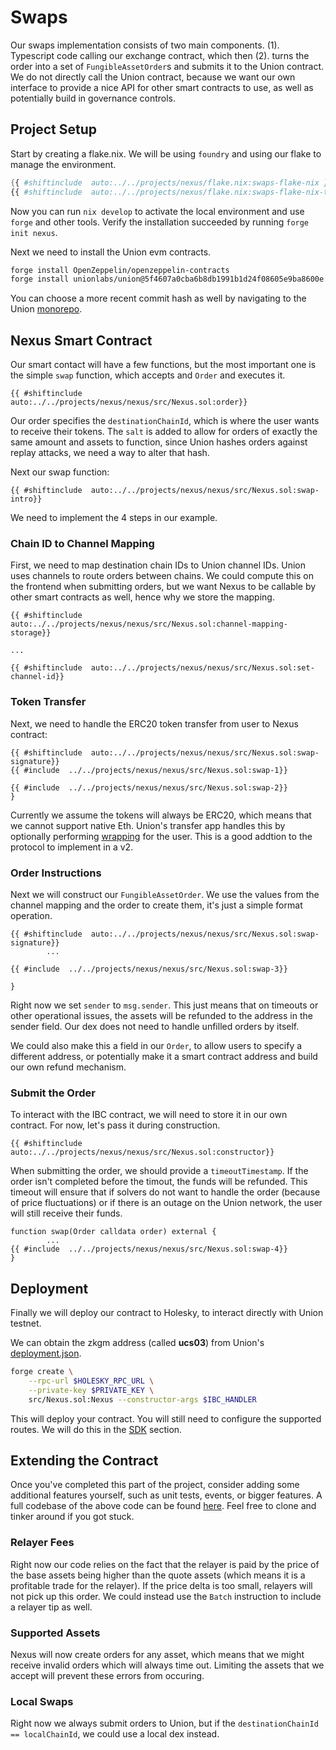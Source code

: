# Swaps

Our swaps implementation consists of two main components. (1). Typescript code calling our exchange contract, which then (2). turns the order into a set of `FungibleAssetOrder`s and submits it to the Union contract. We do not directly call the Union contract, because we want our own interface to provide a nice API for other smart contracts to use, as well as potentially build in governance controls.

## Project Setup

Start by creating a flake.nix. We will be using `foundry` and using our flake to manage the environment.

```nix
{{ #shiftinclude  auto:../../projects/nexus/flake.nix:swaps-flake-nix }}
{{ #shiftinclude  auto:../../projects/nexus/flake.nix:swaps-flake-nix-tail }}
```

Now you can run `nix develop` to activate the local environment and use `forge` and other tools. Verify the installation succeeded by running `forge init nexus`.

Next we need to install the Union evm contracts.

```bash
forge install OpenZeppelin/openzeppelin-contracts
forge install unionlabs/union@5f4607a0cba6b8db1991b1d24f08605e9ba8600e
```

You can choose a more recent commit hash as well by navigating to the Union [monorepo](https://github.com/unionlabs/union).

## Nexus Smart Contract

Our smart contact will have a few functions, but the most important one is the simple `swap` function, which accepts and `Order` and executes it.

```solidity
{{ #shiftinclude  auto:../../projects/nexus/nexus/src/Nexus.sol:order}}
```

Our order specifies the `destinationChainId`, which is where the user wants to receive their tokens. The `salt` is added to allow for orders of exactly the same amount and assets to function, since Union hashes orders against replay attacks, we need a way to alter that hash.

Next our swap function:

```solidity
{{ #shiftinclude  auto:../../projects/nexus/nexus/src/Nexus.sol:swap-intro}}
```

We need to implement the 4 steps in our example.

### Chain ID to Channel Mapping

First, we need to map destination chain IDs to Union channel IDs. Union uses channels to route orders between chains. We could compute this on the frontend when submitting orders, but we want Nexus to be callable by other smart contracts as well, hence why we store the mapping.

```solidity
{{ #shiftinclude  auto:../../projects/nexus/nexus/src/Nexus.sol:channel-mapping-storage}}

...

{{ #shiftinclude  auto:../../projects/nexus/nexus/src/Nexus.sol:set-channel-id}}

```

### Token Transfer

Next, we need to handle the ERC20 token transfer from user to Nexus contract:

```solidity
{{ #shiftinclude  auto:../../projects/nexus/nexus/src/Nexus.sol:swap-signature}}
{{ #include  ../../projects/nexus/nexus/src/Nexus.sol:swap-1}}

{{ #include  ../../projects/nexus/nexus/src/Nexus.sol:swap-2}}
}
```

Currently we assume the tokens will always be ERC20, which means that we cannot support native Eth. Union's transfer app handles this by optionally performing [wrapping](https://github.com/unionlabs/union/blob/5f4607a0cba6b8db1991b1d24f08605e9ba8600e/evm/contracts/apps/ucs/03-zkgm/Zkgm.sol#L492C13-L492C17) for the user. This is a good addtion to the protocol to implement in a v2.

### Order Instructions

Next we will construct our `FungibleAssetOrder`. We use the values from the channel mapping and the order to create them, it's just a simple format operation.

```solidity
{{ #shiftinclude  auto:../../projects/nexus/nexus/src/Nexus.sol:swap-signature}}
        ...

{{ #include  ../../projects/nexus/nexus/src/Nexus.sol:swap-3}}

}
```

Right now we set `sender` to `msg.sender`. This just means that on timeouts or other operational issues, the assets will be refunded to the address in the sender field. Our dex does not need to handle unfilled orders by itself.

We could also make this a field in our `Order`, to allow users to specify a different address, or potentially make it a smart contract address and build our own refund mechanism.

### Submit the Order

To interact with the IBC contract, we will need to store it in our own contract. For now, let's pass it during construction.

```solidity
{{ #shiftinclude  auto:../../projects/nexus/nexus/src/Nexus.sol:constructor}}
```

When submitting the order, we should provide a `timeoutTimestamp`. If the order isn't completed before the timout, the funds will be refunded. This timeout will ensure that if solvers do not want to handle the order (because of price fluctuations) or if there is an outage on the Union network, the user will still receive their funds.

```solidity
function swap(Order calldata order) external {
        ...
{{ #include  ../../projects/nexus/nexus/src/Nexus.sol:swap-4}}
}
```

## Deployment

Finally we will deploy our contract to Holesky, to interact directly with Union testnet.

We can obtain the zkgm address (called **ucs03**) from Union's [deployment.json](https://github.com/unionlabs/union/blob/main/deployments/deployments.json).

```bash
forge create \
    --rpc-url $HOLESKY_RPC_URL \
    --private-key $PRIVATE_KEY \
    src/Nexus.sol:Nexus --constructor-args $IBC_HANDLER
```

This will deploy your contract. You will still need to configure the supported routes. We will do this in the [SDK](./dex/sdk.md) section.

## Extending the Contract

Once you've completed this part of the project, consider adding some additional features yourself, such as unit tests, events, or bigger features. A full codebase of the above code can be found [here](https://github.com/unionlabs/goblinbook/tree/main/projects/nexus). Feel free to clone and tinker around if you got stuck.

### Relayer Fees

Right now our code relies on the fact that the relayer is paid by the price of the base assets being higher than the quote assets (which means it is a profitable trade for the relayer). If the price delta is too small, relayers will not pick up this order. We could instead use the `Batch` instruction to include a relayer tip as well.

### Supported Assets

Nexus will now create orders for any asset, which means that we might receive invalid orders which will always time out. Limiting the assets that we accept will prevent these errors from occuring.

### Local Swaps

Right now we always submit orders to Union, but if the `destinationChainId == localChainId`, we could use a local dex instead.
